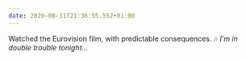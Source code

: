 ```yaml
---
date: 2020-08-31T21:36:55.552+01:00
---
```

Watched the Eurovision film, with predictable consequences. 🎶 _I’m in double trouble tonight…_
